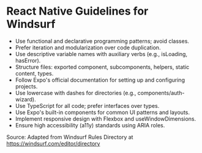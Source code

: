 # React Native Guidelines for Windsurf

- Use functional and declarative programming patterns; avoid classes.
- Prefer iteration and modularization over code duplication.
- Use descriptive variable names with auxiliary verbs (e.g., isLoading, hasError).
- Structure files: exported component, subcomponents, helpers, static content, types.
- Follow Expo's official documentation for setting up and configuring projects.
- Use lowercase with dashes for directories (e.g., components/auth-wizard).
- Use TypeScript for all code; prefer interfaces over types.
- Use Expo's built-in components for common UI patterns and layouts.
- Implement responsive design with Flexbox and useWindowDimensions.
- Ensure high accessibility (a11y) standards using ARIA roles.

Source: Adapted from Windsurf Rules Directory at https://windsurf.com/editor/directory
